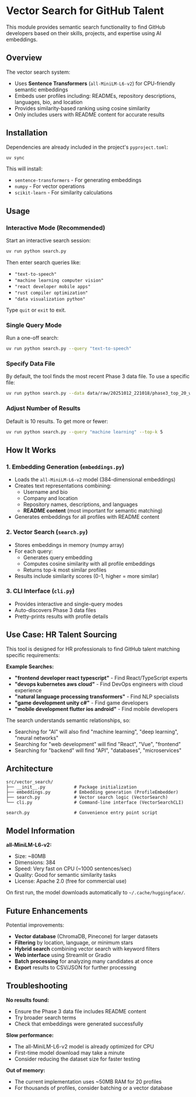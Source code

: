 # Vector Search for GitHub Talent

This module provides semantic search functionality to find GitHub developers based on their skills, projects, and expertise using AI embeddings.

## Overview

The vector search system:
- Uses **Sentence Transformers** (`all-MiniLM-L6-v2`) for CPU-friendly semantic embeddings
- Embeds user profiles including: READMEs, repository descriptions, languages, bio, and location
- Provides similarity-based ranking using cosine similarity
- Only includes users with README content for accurate results

## Installation

Dependencies are already included in the project's `pyproject.toml`:
```bash
uv sync
```

This will install:
- `sentence-transformers` - For generating embeddings
- `numpy` - For vector operations
- `scikit-learn` - For similarity calculations

## Usage

### Interactive Mode (Recommended)

Start an interactive search session:
```bash
uv run python search.py
```

Then enter search queries like:
- `"text-to-speech"`
- `"machine learning computer vision"`
- `"react developer mobile apps"`
- `"rust compiler optimization"`
- `"data visualization python"`

Type `quit` or `exit` to exit.

### Single Query Mode

Run a one-off search:
```bash
uv run python search.py --query "text-to-speech"
```

### Specify Data File

By default, the tool finds the most recent Phase 3 data file. To use a specific file:
```bash
uv run python search.py --data data/raw/20251012_221018/phase3_top_20_with_readmes.json
```

### Adjust Number of Results

Default is 10 results. To get more or fewer:
```bash
uv run python search.py --query "machine learning" --top-k 5
```

## How It Works

### 1. **Embedding Generation** (`embeddings.py`)
- Loads the `all-MiniLM-L6-v2` model (384-dimensional embeddings)
- Creates text representations combining:
  - Username and bio
  - Company and location
  - Repository names, descriptions, and languages
  - **README content** (most important for semantic matching)
- Generates embeddings for all profiles with README content

### 2. **Vector Search** (`search.py`)
- Stores embeddings in memory (numpy array)
- For each query:
  - Generates query embedding
  - Computes cosine similarity with all profile embeddings
  - Returns top-k most similar profiles
- Results include similarity scores (0-1, higher = more similar)

### 3. **CLI Interface** (`cli.py`)
- Provides interactive and single-query modes
- Auto-discovers Phase 3 data files
- Pretty-prints results with profile details

## Use Case: HR Talent Sourcing

This tool is designed for HR professionals to find GitHub talent matching specific requirements:

**Example Searches:**
- **"frontend developer react typescript"** - Find React/TypeScript experts
- **"devops kubernetes aws cloud"** - Find DevOps engineers with cloud experience
- **"natural language processing transformers"** - Find NLP specialists
- **"game development unity c#"** - Find game developers
- **"mobile development flutter ios android"** - Find mobile developers

The search understands semantic relationships, so:
- Searching for "AI" will also find "machine learning", "deep learning", "neural networks"
- Searching for "web development" will find "React", "Vue", "frontend"
- Searching for "backend" will find "API", "databases", "microservices"

## Architecture

```
src/vector_search/
├── __init__.py           # Package initialization
├── embeddings.py         # Embedding generation (ProfileEmbedder)
├── search.py             # Vector search logic (VectorSearch)
└── cli.py                # Command-line interface (VectorSearchCLI)

search.py                 # Convenience entry point script
```

## Model Information

**all-MiniLM-L6-v2:**
- Size: ~80MB
- Dimensions: 384
- Speed: Very fast on CPU (~1000 sentences/sec)
- Quality: Good for semantic similarity tasks
- License: Apache 2.0 (free for commercial use)

On first run, the model downloads automatically to `~/.cache/huggingface/`.

## Future Enhancements

Potential improvements:
- **Vector database** (ChromaDB, Pinecone) for larger datasets
- **Filtering** by location, language, or minimum stars
- **Hybrid search** combining vector search with keyword filters
- **Web interface** using Streamlit or Gradio
- **Batch processing** for analyzing many candidates at once
- **Export** results to CSV/JSON for further processing

## Troubleshooting

**No results found:**
- Ensure the Phase 3 data file includes README content
- Try broader search terms
- Check that embeddings were generated successfully

**Slow performance:**
- The all-MiniLM-L6-v2 model is already optimized for CPU
- First-time model download may take a minute
- Consider reducing the dataset size for faster testing

**Out of memory:**
- The current implementation uses ~50MB RAM for 20 profiles
- For thousands of profiles, consider batching or a vector database

